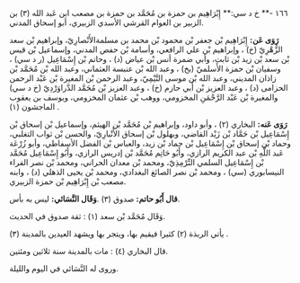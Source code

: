 ١٦٦ -** خ د سي:** إِبْرَاهِيم بن حمزة بن مُحَمَّد بن حمزة بن مصعب ابن عَبد الله (٣) بن الزبير بن العوام القرشي الأسدي الزبيري، أبو إسحاق المدني.

**رَوَى عَن:** إِبْرَاهِيم بْن جعفر بْن محمود بْن محمد بن مسلمةالأَنْصارِيّ، وإبراهيم بْن سعد الزُّهْرِيّ (خ) ، وإبراهيم بْن علي الرافعي، وأسامة بْن حفص المدني، وإسماعيل بْن قيس بْن سعد بْن زيد بْن ثابت، وأبي ضمرة أنس بْن عياض (د) ، وحاتم بْن إِسْمَاعِيل (ر د سي) ، وسفيان بْن حمزة الأَسلميّ (بخ) ، وعبد الله بْن عنبسة العثماني، وعبد الله بْن مُحَمَّد بْن زاذان المديني، وعبد الله بْن موسى التَّيْمِيّ، وعبد الرحمن بْن المغيرة بْن عَبْد الرحمن الحزامى (د) ، وعبد العزيز بْن أَبي حازم (خ) ، وعبد العزيز بْن مُحَمَّد الدَّراوَرْدِيّ (خ د سي) والمغيرة بْن عَبْد الرَّحْمَنِ المخزومي، ووهب بْن عثمان المخزومي، ويوسف بن يعقوب الماجشون (١) .

**رَوَى عَنه:** البخاري (٢) ، وأبو داود، وإبراهيم بْن مُحَمَّد بْن الهيثم، وإسماعيل بْن إسحاق بْن إِسْمَاعِيل بْن حَمَّاد بْن زَيْد القاضي، وبهلول بْن إسحاق الأَنْبارِيّ، والحسن بْن ثواب التغلبي، وحماد بْن إسحاق بْن إِسْمَاعِيل بْن حماد بْن زيد، والعباس بْن الفضل الأسفاطي، وأبو زُرْعَة عَبد اللَّهِ بْن عبد الكريم الرازي، وأَبُو حَاتِم مُحَمَّد بْن إدريس الرازي، وأَبُو إِسْمَاعِيل مُحَمَّد بْن إِسْمَاعِيل السلمي التِّرْمِذِيّ، ومحمد بْن معدان الحراني، ومحمد بْن نصر الفراء النيسابوري (سي) ، ومحمد بْن نصر الصائغ البغدادي، ومحمد بْن يحيى الذهلي (د) ، وابنه مصعب بْن إِبْرَاهِيم بْن حمزة الزبيري.

**قال أَبُو حاتم:** صدوق (٣) .**وَقَال النَّسَائي:** ليس به بأس.

وَقَال مُحَمَّد بْن سعد (١) : ثقة صدوق في الحديث.

يأتي الربذة (٢) كثيرا فيقيم بها، ويتجر بها ويشهد العيدين بالمدينة (٣) .

قال البخاري (٤) : مات بالمدينة سنة ثلاثين ومئتين.

وروى له النَّسَائي في اليوم والليلة.